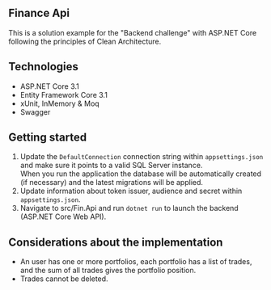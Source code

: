 ## Finance Api
This is a solution example for the "Backend challenge" with ASP.NET Core following the principles of Clean Architecture.

## Technologies
- ASP.NET Core 3.1
- Entity Framework Core 3.1
- xUnit, InMemory & Moq
- Swagger

## Getting started
1. Update the `DefaultConnection` connection string within `appsettings.json` and make sure it points to a valid SQL Server instance.  
When you run the application the database will be automatically created (if necessary) and the latest migrations will be applied.
2. Update information about token issuer, audience and secret within `appsettings.json`.
3. Navigate to src/Fin.Api and run `dotnet run` to launch the backend (ASP.NET Core Web API).

## Considerations about the implementation
- An user has one or more portfolios, each portfolio has a list of trades, and the sum of all trades gives the portfolio position.
- Trades cannot be deleted.
